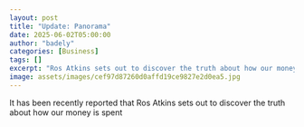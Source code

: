 ```yaml
---
layout: post
title: "Update: Panorama"
date: 2025-06-02T05:00:00
author: "badely"
categories: [Business]
tags: []
excerpt: "Ros Atkins sets out to discover the truth about how our money is spent"
image: assets/images/cef97d87260d0affd19ce9827e2d0ea5.jpg
---
```


It has been recently reported that Ros Atkins sets out to discover the truth about how our money is spent

